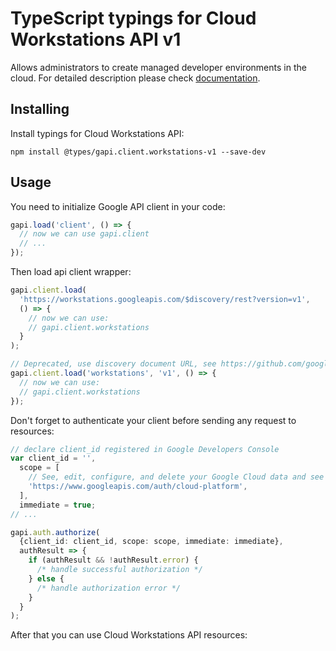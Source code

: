 # TypeScript typings for Cloud Workstations API v1

Allows administrators to create managed developer environments in the cloud.
For detailed description please check [documentation](https://cloud.google.com/workstations).

## Installing

Install typings for Cloud Workstations API:

```
npm install @types/gapi.client.workstations-v1 --save-dev
```

## Usage

You need to initialize Google API client in your code:

```typescript
gapi.load('client', () => {
  // now we can use gapi.client
  // ...
});
```

Then load api client wrapper:

```typescript
gapi.client.load(
  'https://workstations.googleapis.com/$discovery/rest?version=v1',
  () => {
    // now we can use:
    // gapi.client.workstations
  }
);
```

```typescript
// Deprecated, use discovery document URL, see https://github.com/google/google-api-javascript-client/blob/master/docs/reference.md#----gapiclientloadname----version----callback--
gapi.client.load('workstations', 'v1', () => {
  // now we can use:
  // gapi.client.workstations
});
```

Don't forget to authenticate your client before sending any request to resources:

```typescript
// declare client_id registered in Google Developers Console
var client_id = '',
  scope = [
    // See, edit, configure, and delete your Google Cloud data and see the email address for your Google Account.
    'https://www.googleapis.com/auth/cloud-platform',
  ],
  immediate = true;
// ...

gapi.auth.authorize(
  {client_id: client_id, scope: scope, immediate: immediate},
  authResult => {
    if (authResult && !authResult.error) {
      /* handle successful authorization */
    } else {
      /* handle authorization error */
    }
  }
);
```

After that you can use Cloud Workstations API resources: <!-- TODO: make this work for multiple namespaces -->

```typescript

```
